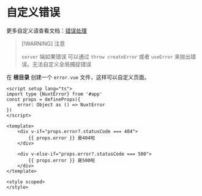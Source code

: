 # 自定义错误

更多自定义请查看文档：[错误处理](https://nuxt.com.cn/docs/getting-started/error-handling#%E9%94%99%E8%AF%AF%E9%A1%B5%E9%9D%A2)

> [!WARNING] 注意
>
> `server` 端如果错误 可以通过 `throw createError` 或者 `useError` 来抛出错误。无法自定义全局捕捉错误

在 **根目录** 创建一个 `error.vue` 文件，这样可以自定义页面。

``` vue
<script setup lang="ts">
import type {NuxtError} from '#app'
const props = defineProps({
    error: Object as () => NuxtError
})
</script>

<template>
    <div v-if="props.error?.statusCode === 404">
        {{ props.error }} 是404啦
    </div>

    <div v-else-if="props.error?.statusCode === 500">
        {{ props.error }} 是500啦
    </div>
</template>

<style scoped>
</style>
```

